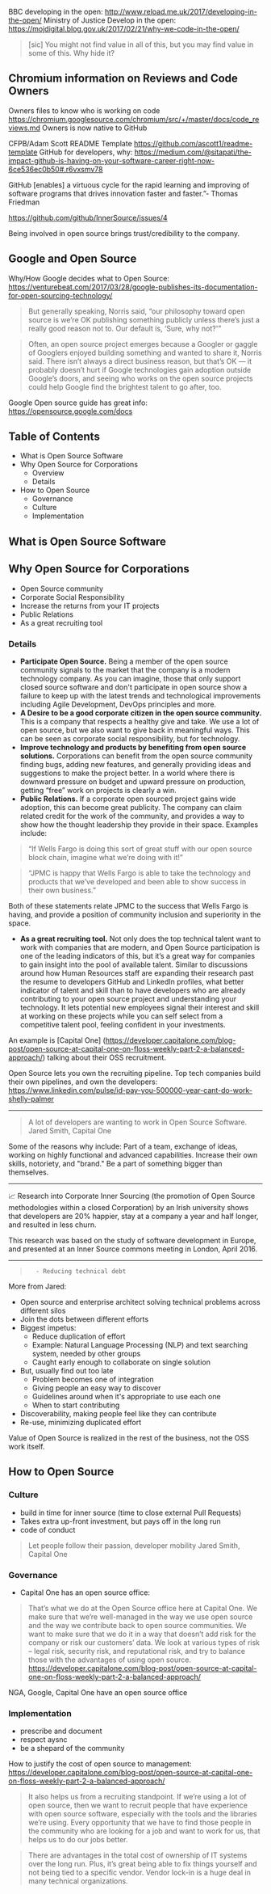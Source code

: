 BBC developing in the open:
http://www.reload.me.uk/2017/developing-in-the-open/
Ministry of Justice Develop in the open:
https://mojdigital.blog.gov.uk/2017/02/21/why-we-code-in-the-open/

> [sic] You might not find value in all of this, but you may find value in some of this. Why hide it?

## Chromium information on Reviews and Code Owners
Owners files to know who is working on code
https://chromium.googlesource.com/chromium/src/+/master/docs/code_reviews.md
Owners is now native to GitHub

CFPB/Adam Scott README Template
https://github.com/ascott1/readme-template
GitHub for developers, why: https://medium.com/@sitapati/the-impact-github-is-having-on-your-software-career-right-now-6ce536ec0b50#.r6vxsmv78

GitHub [enables] a virtuous cycle for the rapid learning and improving of software programs that drives innovation faster and faster.”- Thomas Friedman

https://github.com/github/InnerSource/issues/4

Being involved in open source brings trust/credibility to the company.

## Google and Open Source
Why/How Google decides what to Open Source: https://venturebeat.com/2017/03/28/google-publishes-its-documentation-for-open-sourcing-technology/

>  But generally speaking, Norris said, “our philosophy toward open source is we’re OK publishing something publicly unless there’s just a really good reason not to. Our default is, ‘Sure, why not?'”

> Often, an open source project emerges because a Googler or gaggle of Googlers enjoyed building something and wanted to share it, Norris said. There isn’t always a direct business reason, but that’s OK — it probably doesn’t hurt if Google technologies gain adoption outside Google’s doors, and seeing who works on the open source projects could help Google find the brightest talent to go after, too.

Google Open source guide has great info:
https://opensource.google.com/docs

## Table of Contents
- What is Open Source Software
- Why Open Source for Corporations
  - Overview
  - Details
- How to Open Source
  - Governance
  - Culture
  - Implementation

## What is Open Source Software

## Why Open Source for Corporations
- Open Source community
- Corporate Social Responsibility
- Increase the returns from your IT projects
- Public Relations
- As a great recruiting tool

### Details
- **Participate Open Source.** Being a member of the open source community signals to the market that the company is a modern technology company. As you can imagine, those that only support closed source software and don't participate in open source show a failure to keep up with the latest trends and technological improvements including Agile Development, DevOps principles and more.
- **A Desire to be a good corporate citizen in the open source community.** This is a company that respects a healthy give and take. We use a lot of open source, but we also want to give back in meaningful ways. This can be seen as corporate social responsibility, but for technology.
- **Improve technology and products by benefiting from open source solutions.** Corporations can benefit from the open source community finding bugs, adding new features, and generally providing ideas and suggestions to make the project better. In a world where there is downward pressure on budget and upward pressure on production, getting “free” work on projects is clearly a win.
- **Public Relations.** If a corporate open sourced project gains wide adoption, this can become great publicity. The company can claim related credit for the work of the community, and provides a way to show how the thought leadership they provide in their space. Examples include:
> “If Wells Fargo is doing this sort of great stuff with our open source block chain, imagine what  we’re doing with it!”

> “JPMC is happy that Wells Fargo is able to take the technology and products that we’ve developed and been able to show success in their own business.”  

Both of these statements relate JPMC to the success that Wells Fargo is having, and provide a position of community inclusion and superiority in the space.

- **As a great recruiting tool.** Not only does the top technical talent want to work with companies that are modern, and Open Source participation is one of the leading indicators of this, but it’s a great way for companies to gain insight into the pool of available talent. Similar to discussions around how Human Resources staff are expanding their research past the resume to developers GitHub and LinkedIn profiles, what better indicator of talent and skill than to have developers who are already contributing to your open source project and understanding your technology. It lets potential new employees signal their interest and skill at working on these projects while you can self select from a competitive talent pool, feeling confident in your investments.

An example is [Capital One] (https://developer.capitalone.com/blog-post/open-source-at-capital-one-on-floss-weekly-part-2-a-balanced-approach/) talking about their OSS recruitment.

Open Source lets you own the recruiting pipeline. Top tech companies build their own pipelines, and own the developers: https://www.linkedin.com/pulse/id-pay-you-500000-year-cant-do-work-shelly-palmer

---------

> A lot of developers are wanting to work in Open Source Software.
Jared Smith, Capital One

Some of the reasons why include:
Part of a team, exchange of ideas, working on highly functional and advanced capabilities. Increase their own skills, notoriety, and "brand." Be a part of something bigger than themselves.

-----

:chart_with_upwards_trend: Research into Corporate Inner Sourcing (the promotion of Open Source methodologies within a closed Corporation) by an Irish university shows that developers are 20% happier, stay at a company a year and half longer, and resulted in less churn.

This research was based on the study of software development in Europe, and presented at an Inner Source commons meeting in London, April 2016.

-----

>       - Reducing technical debt

More from Jared:
- Open source and enterprise architect solving technical problems across different silos
- Join the dots between different efforts
- Biggest impetus:
    - Reduce duplication of effort
    - Example: Natural Language Processing (NLP) and text searching system, needed by other groups
    - Caught early enough to collaborate on single solution
- But, usually find out too late
    - Problem becomes one of integration
    - Giving people an easy way to discover
    - Guidelines around when it's appropriate to use each one
    - When to start contributing
- Discoverability, making people feel like they can contribute
- Re-use, minimizing duplicated effort

Value of Open Source is realized in the rest of the business, not the OSS work itself.

## How to Open Source
### Culture
- build in time for inner source (time to close external Pull Requests)
- Takes extra up-front investment, but pays off in the long run
- code of conduct

> Let people follow their passion, developer mobility
Jared Smith, Capital One

### Governance
- Capital One has an open source office:
>  That’s what we do at the Open Source office here at Capital One. We make sure that we’re well-managed in the way we use open source and the way we contribute back to open source communities. We want to make sure that we do it in a way that doesn’t add risk for the company or risk our customers’ data. We look at various types of risk – legal risk, security risk, and reputational risk, and try to balance those with the advantages of using open source.
https://developer.capitalone.com/blog-post/open-source-at-capital-one-on-floss-weekly-part-2-a-balanced-approach/

NGA, Google, Capital One have an open source office

### Implementation
- prescribe and document
- respect aysnc
- be a shepard of the community

How to justify the cost of open source to management: https://developer.capitalone.com/blog-post/open-source-at-capital-one-on-floss-weekly-part-2-a-balanced-approach/

> It also helps us from a recruiting standpoint. If we’re using a lot of open source, then we want to recruit people that have experience with open source software, especially with the tools and the libraries we’re using. Every opportunity that we have to find those people in the community who are looking for a job and want to work for us, that helps us to do our jobs better.



> There are advantages in the total cost of ownership of IT systems over the long run. Plus, it’s great being able to fix things yourself and not being tied to a specific vendor. Vendor lock-in is a huge deal in many technical organizations.
